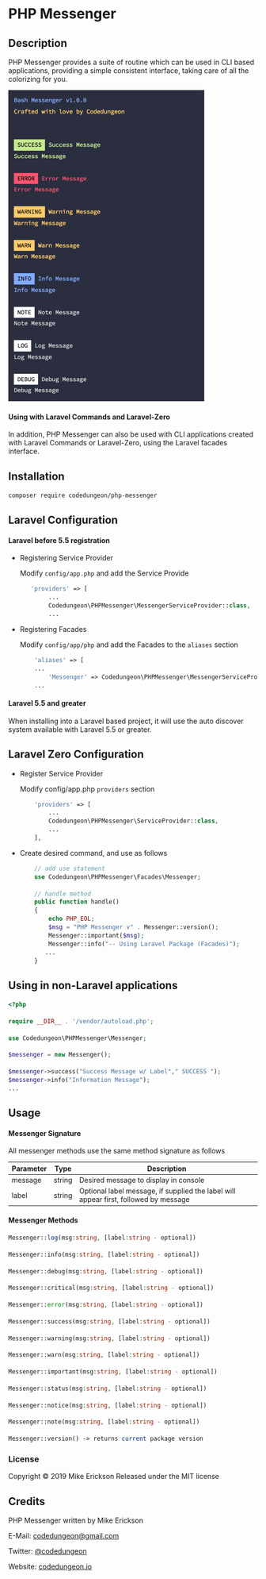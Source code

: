 # PHP Messenger

## Description

PHP Messenger provides a suite of routine which can be used in CLI based applications, providing a simple consistent interface, taking care of all the colorizing for you.

![Screenshot](https://github.com/mikeerickson/php-messenger/blob/master/docs/messenger-example.png)

#### Using with Laravel Commands and Laravel-Zero
In addition, PHP Messenger can also be used with CLI applications created with Laravel Commands or Laravel-Zero, using the Laravel facades interface.

## Installation

```bash
composer require codedungeon/php-messenger
```

## Laravel Configuration

#### Laravel before 5.5 registration

- Registering Service Provider

	Modify `config/app.php` and add the Service Provide
	
	```php
	   'providers' => [
            ...
			Codedungeon\PHPMessenger\MessengerServiceProvider::class,
			...
	```
	
- Registering Facades

	Modify `config/app/php` and add the Facades to the `aliases` section
	
	```php
	    'aliases' => [
    	...
            'Messenger' => Codedungeon\PHPMessenger\MessengerServiceProvider::class,
		...
	```

#### Laravel 5.5 and greater
When installing into a Laravel based project, it will use the auto discover system available with Laravel 5.5 or greater.

## Laravel Zero Configuration

- Register Service Provider

	Modify config/app.php `providers` section
	
	```php
		'providers' => [
			...
			Codedungeon\PHPMessenger\ServiceProvider::class,
			...
		],
	```
- Create desired command, and use as follows

	```php
		// add use statement
		use Codedungeon\PHPMessenger\Facades\Messenger;

		// handle method
		public function handle()
		{
			echo PHP_EOL;
			$msg = "PHP Messenger v" . Messenger::version();
			Messenger::important($msg);
			Messenger::info("-- Using Laravel Package (Facades)");
		   ...
		}
	```

## Using in non-Laravel applications

```php
<?php

require __DIR__ . '/vendor/autoload.php';

use Codedungeon\PHPMessenger\Messenger;

$messenger = new Messenger();

$messenger->success("Success Message w/ Label"," SUCCESS ");
$messenger->info("Information Message");
...

```


## Usage

#### Messenger Signature

All messenger methods use the same method signature as follows

| Parameter | Type   | Description                                                                          |
|-----------|--------|--------------------------------------------------------------------------------------|
| message   | string | Desired message to display in console                                                |
| label     | string | Optional label message, if supplied the label will appear first, followed by message |


#### Messenger Methods

```php
Messenger::log(msg:string, [label:string - optional])

Messenger::info(msg:string, [label:string - optional])

Messenger::debug(msg:string, [label:string - optional])

Messenger::critical(msg:string, [label:string - optional])

Messenger::error(msg:string, [label:string - optional])

Messenger::success(msg:string, [label:string - optional])

Messenger::warning(msg:string, [label:string - optional])

Messenger::warn(msg:string, [label:string - optional])

Messenger::important(msg:string, [label:string - optional])

Messenger::status(msg:string, [label:string - optional])

Messenger::notice(msg:string, [label:string - optional])

Messenger::note(msg:string, [label:string - optional])

Messenger::version() -> returns current package version

```

### License

Copyright &copy; 2019 Mike Erickson
Released under the MIT license

## Credits

PHP Messenger written by Mike Erickson

E-Mail: [codedungeon@gmail.com](mailto:codedungeon@gmail.com)

Twitter: [@codedungeon](http://twitter.com/codedungeon)

Website: [codedungeon.io](http://codedungeon.io)